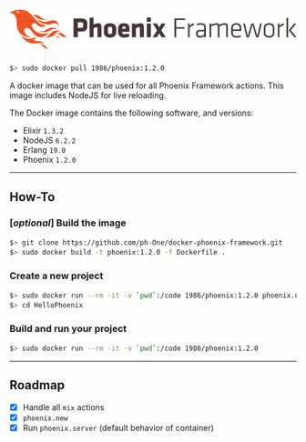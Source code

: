 # ![Logo](logo.png)

```sh
$> sudo docker pull 1986/phoenix:1.2.0
```

A docker image that can be used for all Phoenix Framework actions.
This image includes NodeJS for live reloading.

The Docker image contains the following software, and versions:
- Elixir `1.3.2`
- NodeJS `6.2.2`
- Erlang `19.0`
- Phoenix `1.2.0`

---

## How-To

### [_optional_] Build the image  
```sh
$> git clone https://github.com/ph-One/docker-phoenix-framework.git
$> sudo docker build -t phoenix:1.2.0 -f Dockerfile .
```

### Create a new project  
```sh
$> sudo docker run --rm -it -v `pwd`:/code 1986/phoenix:1.2.0 phoenix.new helloPhoenix
$> cd HelloPhoenix
```

### Build and run your project  
```sh
$> sudo docker run --rm -it -v `pwd`:/code 1986/phoenix:1.2.0
```

---

## Roadmap
- [x] Handle all `mix` actions
- [x] `phoenix.new`
- [x] Run `phoenix.server` (default behavior of container)
